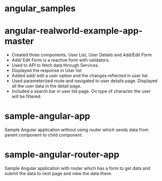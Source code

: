 # angular_samples

# angular-realworld-example-app-master
 - Created three components. User List, User Details and Add/Edit Form
 - Add/ Edit Form is a reactive form with validators.
 - Used to API to fetch data through Services.
 - Displayed the response in User list
 - Added add/ edit a user option and the changes reflected in user list
 - Used parameterized route and navigated to user details page. Displayed all the user data in the detail page.
 - Included a search bar in user list page. On type of character the user will be filtered.

# sample-angular-app

Sample Angular application without using router which sends data from parent component to child component.

# sample-angular-router-app

Sample Angular application with router which has a form to get data and submit the data to next page and view the data there.
